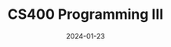 ---
title: CS400 Programming III
summary: Advanced Data Structure and Basic Java Development
date: 2024-01-23
type: docs
math: false
tags:
  - Java
image:
  caption: ''
---